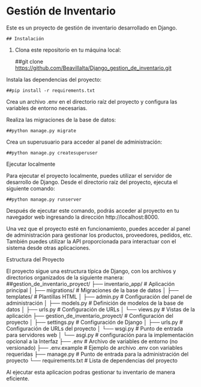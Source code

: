 # Gestión de Inventario

Este es un proyecto de gestión de inventario desarrollado en Django.

    ## Instalación

1. Clona este repositorio en tu máquina local:

    ##git clone https://github.com/Beavillalta/Django_gestion_de_inventario.git

Instala las dependencias del proyecto:
 
    ##pip install -r requirements.txt

Crea un archivo .env en el directorio raíz del proyecto y configura las variables de entorno necesarias.  

Realiza las migraciones de la base de datos:

    ##python manage.py migrate

Crea un superusuario para acceder al panel de administración:
 
    ##python manage.py createsuperuser

Ejecutar localmente

Para ejecutar el proyecto localmente, puedes utilizar el servidor de desarrollo de Django. Desde el directorio raíz del proyecto, ejecuta el siguiente comando:

    ##python manage.py runserver
Después de ejecutar este comando, podrás acceder al proyecto en tu navegador web ingresando la dirección http://localhost:8000.

Una vez que el proyecto esté en funcionamiento, puedes acceder al panel de administración para gestionar los productos, proveedores, pedidos, etc. También puedes utilizar la API proporcionada para interactuar con el sistema desde otras aplicaciones.

Estructura del Proyecto

El proyecto sigue una estructura típica de Django, con los archivos y directorios organizados de la siguiente manera: 
     ##gestion_de_inventario_proyect/
    ├── inventario_app/   # Aplicación principal
    │   ├── migrations/   # Migraciones de la base de datos
    │   ├── templates/    # Plantillas HTML
    │   ├── admin.py      # Configuración del panel de administración
    │   ├── models.py     # Definición de modelos de la base de datos
    │   ├── urls.py       # Configuración de URLs
    │   └── views.py      # Vistas de la aplicación
    ├── gestion_de_inventario_proyect/   # Configuración del proyecto
    │   ├── settings.py   # Configuración de Django
    │   ├── urls.py       # Configuración de URLs del proyecto
    │   └── wsgi.py       # Punto de entrada para servidores web
    │   └── asgi.py       # configuración para la implementación opcional a la Interfaz
    ├── .env              # Archivo de variables de entorno (no versionado)
    ├── .env.example      # Ejemplo de archivo .env con variables requeridas
    ├── manage.py         # Punto de entrada para la administración del proyecto
    └── requirements.txt  # Lista de dependencias del proyecto

Al ejecutar esta aplicacion podras gestionar tu inventario de manera eficiente. 

    